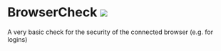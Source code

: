 BrowserCheck [![](https://api.travis-ci.org/LukasReschke/BrowserCheck.png)](https://travis-ci.org/LukasReschke/BrowserCheck/)
============

A very basic check for the security of the connected browser (e.g. for logins)
